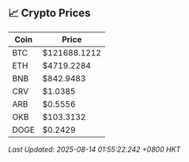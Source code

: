 ## 📈 Crypto Prices

| Coin | Price |
| ---- | ----- |
| BTC | $121688.1212 |
| ETH | $4719.2284 |
| BNB | $842.9483 |
| CRV | $1.0385 |
| ARB | $0.5556 |
| OKB | $103.3132 |
| DOGE | $0.2429 |

_Last Updated: 2025-08-14 01:55:22.242 +0800 HKT_